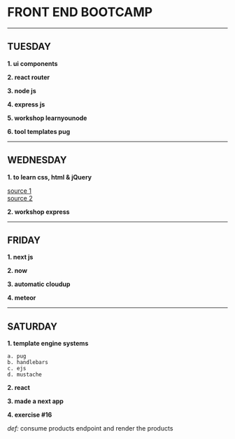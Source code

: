 # FRONT END BOOTCAMP
---

## TUESDAY

**1. ui components**

**2. react router**

**3. node js**

**4. express js**

**5. workshop learnyounode**

**6. tool templates pug**

---
## WEDNESDAY

**1. to learn css, html & jQuery**

[source 1](https://learn.shayhowe.com/html-css/)  
[source 2](https://learn.shayhowe.com/advanced-html-css/)

**2. workshop express**

---
## FRIDAY

**1. next js**

**2. now**

**3. automatic cloudup**

**4. meteor**

---
## SATURDAY

**1. template engine systems**

    a. pug
    b. handlebars
    c. ejs
    d. mustache

**2. react**

**3. made a next app**

**4. exercise #16**

*def:* consume products endpoint and render the products

